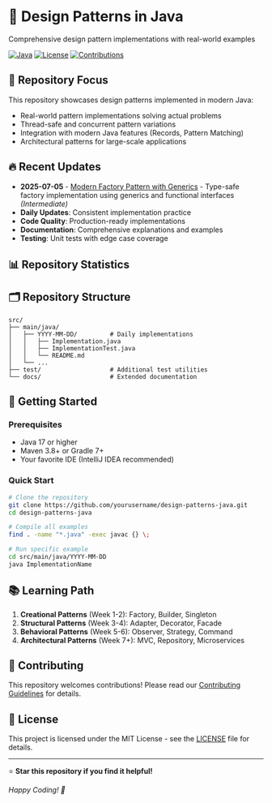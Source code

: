 # 🚀 Design Patterns in Java

Comprehensive design pattern implementations with real-world examples

[![Java](https://img.shields.io/badge/Java-17+-ED8B00?style=for-the-badge&logo=openjdk&logoColor=white)](https://openjdk.java.net/)
[![License](https://img.shields.io/badge/License-MIT-green?style=for-the-badge)](LICENSE)
[![Contributions](https://img.shields.io/badge/Contributions-Welcome-blue?style=for-the-badge)](#contributing)

## 🎯 Repository Focus

This repository showcases design patterns implemented in modern Java:
- Real-world pattern implementations solving actual problems
- Thread-safe and concurrent pattern variations
- Integration with modern Java features (Records, Pattern Matching)
- Architectural patterns for large-scale applications

## 🔥 Recent Updates
- **2025-07-05** - [Modern Factory Pattern with Generics](src/main/java/2025-07-05) - Type-safe factory implementation using generics and functional interfaces *(Intermediate)*
- **Daily Updates**: Consistent implementation practice
- **Code Quality**: Production-ready implementations
- **Documentation**: Comprehensive explanations and examples
- **Testing**: Unit tests with edge case coverage

## 📊 Repository Statistics


## 🗂️ Repository Structure

```
src/
├── main/java/
│   ├── YYYY-MM-DD/         # Daily implementations
│   │   ├── Implementation.java
│   │   ├── ImplementationTest.java
│   │   └── README.md
│   └── ...
├── test/                   # Additional test utilities
└── docs/                   # Extended documentation
```

## 🚀 Getting Started

### Prerequisites
- Java 17 or higher
- Maven 3.8+ or Gradle 7+
- Your favorite IDE (IntelliJ IDEA recommended)

### Quick Start
```bash
# Clone the repository
git clone https://github.com/yourusername/design-patterns-java.git
cd design-patterns-java

# Compile all examples
find . -name "*.java" -exec javac {} \;

# Run specific example
cd src/main/java/YYYY-MM-DD
java ImplementationName
```

## 📚 Learning Path

1. **Creational Patterns** (Week 1-2): Factory, Builder, Singleton
2. **Structural Patterns** (Week 3-4): Adapter, Decorator, Facade
3. **Behavioral Patterns** (Week 5-6): Observer, Strategy, Command
4. **Architectural Patterns** (Week 7+): MVC, Repository, Microservices

## 🤝 Contributing

This repository welcomes contributions! Please read our [Contributing Guidelines](CONTRIBUTING.md) for details.

## 📄 License

This project is licensed under the MIT License - see the [LICENSE](LICENSE) file for details.

---

⭐ **Star this repository if you find it helpful!**

*Happy Coding! 🎯*
